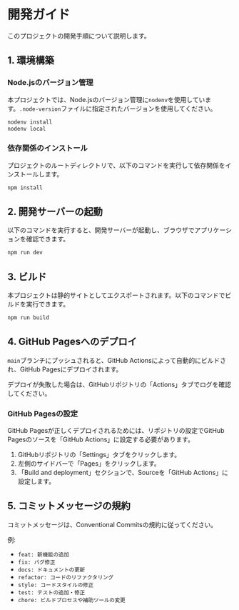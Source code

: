 # 開発ガイド

このプロジェクトの開発手順について説明します。

## 1. 環境構築

### Node.jsのバージョン管理

本プロジェクトでは、Node.jsのバージョン管理に`nodenv`を使用しています。`.node-version`ファイルに指定されたバージョンを使用してください。

```bash
nodenv install
nodenv local
```

### 依存関係のインストール

プロジェクトのルートディレクトリで、以下のコマンドを実行して依存関係をインストールします。

```bash
npm install
```

## 2. 開発サーバーの起動

以下のコマンドを実行すると、開発サーバーが起動し、ブラウザでアプリケーションを確認できます。

```bash
npm run dev
```

## 3. ビルド

本プロジェクトは静的サイトとしてエクスポートされます。以下のコマンドでビルドを実行できます。

```bash
npm run build
```

## 4. GitHub Pagesへのデプロイ

`main`ブランチにプッシュされると、GitHub Actionsによって自動的にビルドされ、GitHub Pagesにデプロイされます。

デプロイが失敗した場合は、GitHubリポジトリの「Actions」タブでログを確認してください。

### GitHub Pagesの設定

GitHub Pagesが正しくデプロイされるためには、リポジトリの設定でGitHub Pagesのソースを「GitHub Actions」に設定する必要があります。

1.  GitHubリポジトリの「Settings」タブをクリックします。
2.  左側のサイドバーで「Pages」をクリックします。
3.  「Build and deployment」セクションで、Sourceを「GitHub Actions」に設定します。

## 5. コミットメッセージの規約

コミットメッセージは、Conventional Commitsの規約に従ってください。

例:

*   `feat: 新機能の追加`
*   `fix: バグ修正`
*   `docs: ドキュメントの更新`
*   `refactor: コードのリファクタリング`
*   `style: コードスタイルの修正`
*   `test: テストの追加・修正`
*   `chore: ビルドプロセスや補助ツールの変更`
